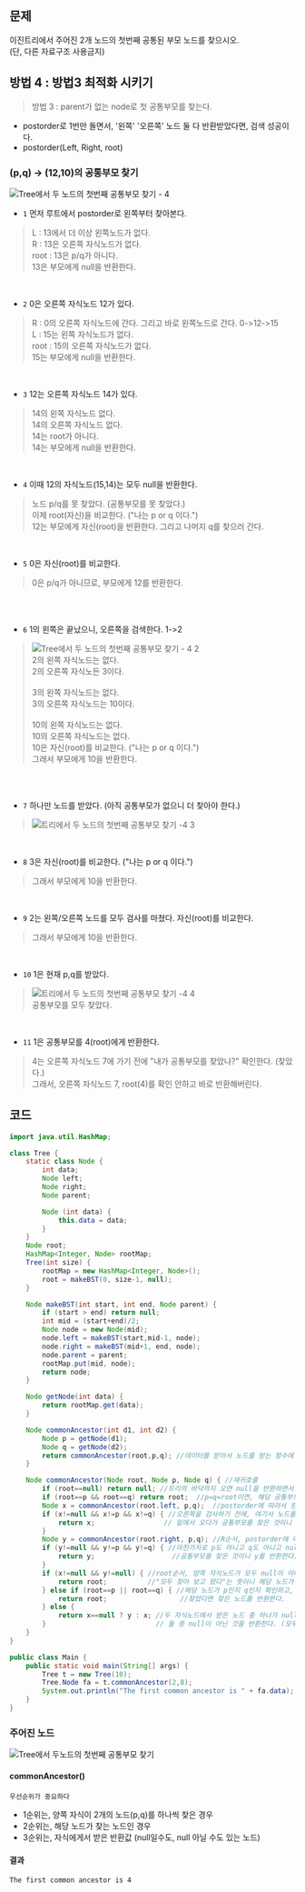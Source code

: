 ## 문제
이진트리에서 주어진 2개 노드의 첫번째 공통된 부모 노드를 찾으시오. <br> (단, 다른 자료구조 사용금지)

## 방법 4 : 방법3 최적화 시키기
> 방법 3 : parent가 없는 node로 첫 공통부모를 찾는다.

+ postorder로 1번만 돌면서, '왼쪽' '오른쪽' 노드 둘 다 반환받았다면, 검색 성공이다.
+ postorder(Left, Right, root)

### (p,q) -> (12,10)의 공통부모 찾기
![Tree에서 두 노드의 첫번째 공통부모 찾기 - 4](https://user-images.githubusercontent.com/57389368/192691235-931e9164-5ff0-46f7-8f28-7239a3366871.JPG) <br>
+ `1` 먼저 루트에서 postorder로 왼쪽부터 찾아본다. <br>
> L : 13에서 더 이상 왼쪽노드가 없다. <br>
> R : 13은 오른쪽 자식노드가 없다.  <br>
> root : 13은 p/q가 아니다. <br>
> 13은 부모에게 null을 반환한다.

<br>

+ `2` 0은 오른쪽 자식노드 12가 있다. <br>
> R : 0의 오른쪽 자식노드에 간다. 그리고 바로 왼쪽노드로 간다.  0->12->15 <br>
> L : 15는 왼쪽 자식노드가 없다. <br>
> root : 15의 오른쪽 자식노드가 없다.  <br>
> 15는 부모에게 null을 반환한다.

<br>

+ `3` 12는 오른쪽 자식노드 14가 있다. <br>
> 14의 왼쪽 자식노드 없다. <br>
> 14의 오른쪽 자식노드 없다. <br>
> 14는 root가 아니다. <br>
> 14는 부모에게 null을 반환한다.

<br>

 + `4` 이때 12의 자식노드(15,14)는 모두 null을 반환한다. <br>
 > 노드 p/q를 못 찾았다. (공통부모를 못 찾았다.) <br>
 > 이제 root(자신)을 비교한다.  ("나는 p or q 이다.") <br>
 > 12는 부모에게 자신(root)을 반환한다. 그리고 나머지 q를 찾으러 간다.

<br>

+ `5` 0은 자신(root)를 비교한다. <br>
> 0은 p/q가 아니므로, 부모에게 12를 반환한다. <br>

<br> <br>


+ `6` 1의 왼쪽은 끝났으니, 오른쪽을 검색한다. 1->2 <br>
> ![Tree에서 두 노드의 첫번째 공통부모 찾기 -  4 2](https://user-images.githubusercontent.com/57389368/192693808-026e274d-8eb0-41be-a404-1af39ddaf933.JPG) <br>
> 2의 왼쪽 자식노드는 없다. <br>
> 2의 오른쪽 자식노든 3이다. <br>
> <br>
> 3의 왼쪽 자식노드는 없다. <br>
> 3의 오른쪽 자식노드는 10이다. <br>
> <br>
> 10의 왼쪽 자식노드는 없다. <br>
> 10의 오른쪽 자식노드는 없다.
> <br>
> 10은 자신(root)를 비교한다.  ("나는 p or q 이다.") <br>
> 그래서 부모에게 10을 반환한다.

<br><br>

+ `7` 하나만 노드를 받았다. (아직 공통부모가 없으니 더 찾아야 한다.) <br>
> ![트리에서 두 노드의 첫번째 공통부모 찾기 -4 3](https://user-images.githubusercontent.com/57389368/192694411-1af0f318-57d8-499f-88dc-f3291e2d79d2.JPG) <br>

<br>

+ `8` 3은 자신(root)를 비교한다.  ("나는 p or q 이다.") <br>
> 그래서 부모에게 10을 반환한다.

<br>

+ `9` 2는 왼쪽/오른쪽 노드를 모두 검사를 마쳤다. 자신(root)를 비교한다. <br>
> 그래서 부모에게 10을 반환한다.
 
<br>

+ `10` 1은 현재 p,q를 받았다. 
> ![트리에서 두 노드의 첫번째 공통부모 찾기 -4 4](https://user-images.githubusercontent.com/57389368/192694991-e0723624-1ca1-480a-aa2b-3d03761548d9.JPG) <br>
> 공통부모를 모두 찾았다.

<br>

+ `11` 1은 공통부모를 4(root)에게 반환한다.  <br>
> 4는 오른쪽 자식노드 7에 가기 전에 "내가 공통부모를 찾았나?" 확인한다. (찾았다.) <br>
> 그래서, 오른쪽 자식노드 7, root(4)를 확인 안하고 바로 반환해버린다.

## 코드
```java
import java.util.HashMap;

class Tree {
    static class Node {
        int data;
        Node left;
        Node right;
        Node parent;

        Node (int data) {
            this.data = data;
        }
    }
    Node root;
    HashMap<Integer, Node> rootMap;
    Tree(int size) {
        rootMap = new HashMap<Integer, Node>();
        root = makeBST(0, size-1, null);
    }

    Node makeBST(int start, int end, Node parent) {
        if (start > end) return null;
        int mid = (start+end)/2;
        Node node = new Node(mid);
        node.left = makeBST(start,mid-1, node);
        node.right = makeBST(mid+1, end, node);
        node.parent = parent;
        rootMap.put(mid, node);
        return node;
    }

    Node getNode(int data) {
        return rootMap.get(data);
    }

    Node commonAncestor(int d1, int d2) { 
        Node p = getNode(d1);
        Node q = getNode(d2);
        return commonAncestor(root,p,q); //데이터를 받아서 노드를 받는 함수에 전달해준다.
    }

    Node commonAncestor(Node root, Node p, Node q) { //재귀호출
        if (root==null) return null; //트리의 바닥까지 오면 null을 반환하면서 재귀호출을 돌린다.
        if (root==p && root==q) return root;  //p=q=root이면, 해당 공통부모는 root가 된다.
        Node x = commonAncestor(root.left, p,q);  //postorder에 따라서 왼쪽노드부터 검색한다.
        if (x!=null && x!=p && x!=q) { //오른쪽을 검사하기 전에, 여기서 노드를 받았는데 p도 아니고 q도 아니고 null도 아니면,
            return x;                 // 밑에서 오다가 공통부모를 찾은 것이니 바로 해당 노드x를 반환한다.
        }
        Node y = commonAncestor(root.right, p,q); //R순서, postorder에 따라 오른쪽 검사를 한다.
        if (y!=null && y!=p && y!=q) { //마찬가지로 p도 아니고 q도 아니고 null도 아니면,
            return y;                   //공통부모를 찾은 것이니 y를 반환한다.
        }
        if (x!=null && y!=null) { //root순서, 양쪽 자식노드가 모두 null이 아니면, 
            return root;          //"모두 찾아 보고 왔다"는 뜻이니 해당 노드가 공통노드라는 뜻이다. 해당 노드를 반환.
        } else if (root==p || root==q) { //해당 노드가 p인지 q인지 확인하고,
            return root;                  //찾았다면 찾은 노드를 반환한다.
        } else { 
            return x==null ? y : x; //두 자식노드에서 받은 노드 중 하나가 null인 경우,
        }                           // 둘 중 null이 아닌 것을 반환한다. (모두 null이면 null을 반환한다.)
    }
}

public class Main {
    public static void main(String[] args) {
        Tree t = new Tree(10);
        Tree.Node fa = t.commonAncestor(2,8);
        System.out.println("The first common ancestor is " + fa.data);
    }
}
```

### 주어진 노드
![Tree에서 두노드의 첫번째 공통부모 찾기](https://user-images.githubusercontent.com/57389368/192706313-90e45edd-3611-49dd-940f-6942ab424dc0.JPG) <br>

#### commonAncestor()
`우선순위가 중요하다` <br>
+ 1순위는, 양쪽 자식이 2개의 노드(p,q)를 하나씩 찾은 경우
+ 2순위는, 해당 노드가 찾는 노드인 경우 
+ 3순위는, 자식에게서 받은 반환값 (null일수도, null 아닐 수도 있는 노드)

#### 결과
```
The first common ancestor is 4
```
